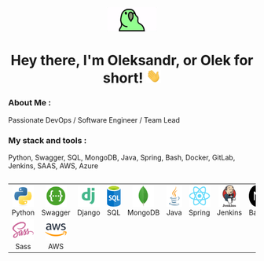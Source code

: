 <div id="header" align="center">

<img src="./assets/unnamed.gif" width="100"/>

<h1>
Hey there, I'm Oleksandr, or Olek for short!
<img src="./assets/giphy.gif" width="30px" alt="GIF">
</h1>

   </div>
  
### About Me :

Passionate DevOps / Software Engineer / Team Lead

### My stack and tools :
Python, Swagger, SQL, MongoDB, Java, Spring, Bash, Docker, GitLab, Jenkins, SAAS, AWS, Azure

<div style="display: flex; align-items: flex-start; align: center">
<table align="center">
  <tr>
     <td align="center"  width="88">
         <img src="./images/01-python.svg" alt="Python" width="44" height="44"/>
      <br>Python
    </td>
    <td align="center" width="88">
        <img src="./images/02-swagger.svg" alt="Swagger" width="44" height="44"/>
      <br>Swagger
    </td>
    <td align="center" width="88">
        <img src="./images/django.svg" alt="Django" width="44" height="44"/>
      <br>Django
    </td>
<td align="center" width="88">
         <img src="./images/03-sql.svg" alt="SQL" width="44" height="44"/>
      <br>SQL
    </td>
    <td align="center" width="88">
        <img src="./images/04-mongodb.svg" alt="TS" width="44" height="44"/>
      <br>MongoDB
    </td>
    <td align="center" width="88">
        <img src="./images/05-java.svg" alt="Java" width="44" height="44"/>
      <br>Java
    </td>
    <td align="center" width="88">
        <img src="./images/06-react.svg" alt="Spring" width="44" height="44"/>
      <br>Spring
    </td>
    <td align="center" width="88">
        <img src="./images/07-jenkins.svg" alt="Jenkins" width="44" height="44"/>
      <br>Jenkins
    </td>
    <td align="center" width="88">
        <img src="./images/07-nextjs.svg" alt="Bash" width="44" height="44"/>
      <br>Bash
    </td>
    <td align="center" width="88">
      <img src="./images/08-docker.svg" alt="Docker" width="44" height="44"/>
      <br>Docker
    </td>
        <td align="center" width="88">
       <img src="./images/09-GitLab.svg" alt="Gitlab" width="44" height="44"/>
      <br>Gitlab
    </td>
        <td align="center" width="88">
       <img src="./images/10-GitHub.svg" alt="Gitlab" width="44" height="44"/>
      <br>GitHub
      </td>
    </tr>
    <td align="center" width="88">
        <img src="./images/10-sass.svg" alt="Sass" width="44" height="44"/>
      <br>Sass
    </td>
    <td align="center" width="88"> 
        <img src="./images/18-aws.svg" alt="Bem" width="44" height="44"/>
      <br>AWS

</table>
</div>

